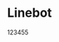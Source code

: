 <!--
 * @Author: owo2166hz owo2166hz@gmail.com
 * @Date: 2023-08-07 16:23:18
 * @LastEditors: owo2166hz owo2166hz@gmail.com
 * @LastEditTime: 2023-08-11 11:31:48
 * @FilePath: \Linebot-1\README.md
 * @Description: 这是默认设置,请设置`customMade`, 打开koroFileHeader查看配置 进行设置: https://github.com/OBKoro1/koro1FileHeader/wiki/%E9%85%8D%E7%BD%AE
 * @RE: https://dashboard.render.com/web/srv-cj85fnk5kgrc73dr5v70/deploys/dep-cjaqm5rbq8nc73cq03ng
-->
<!--

-->
# Linebot
123455